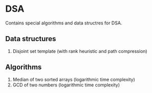 # DSA

Contains special algorithms and data structres for DSA.

## Data structures
1. Disjoint set template (with rank heuristic and path compression)

## Algorithms
1. Median of two sorted arrays (logarithmic time complexity)
2. GCD of two numbers (logarithmic time complexity)


